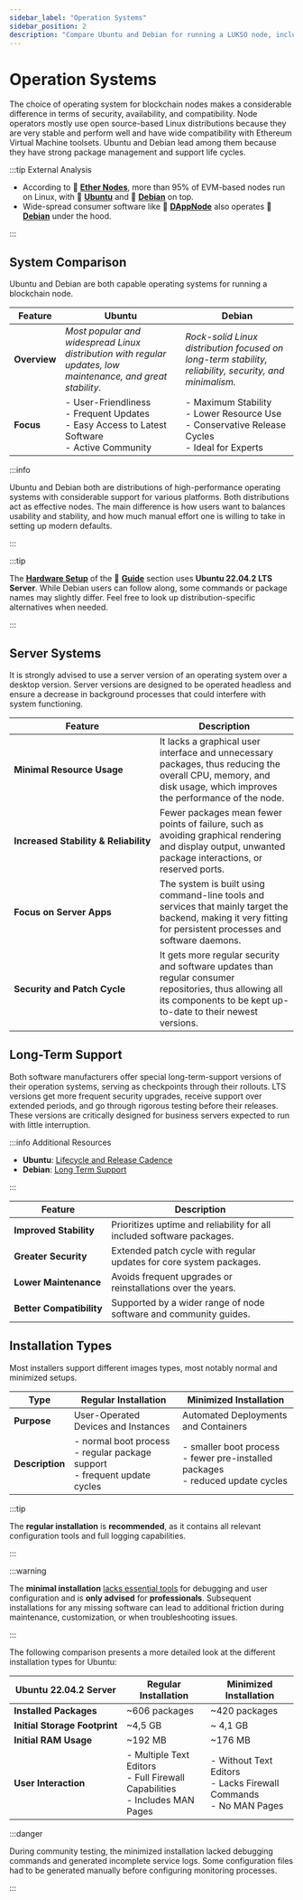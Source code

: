 ```yaml
---
sidebar_label: "Operation Systems"
sidebar_position: 2
description: "Compare Ubuntu and Debian for running a LUKSO node, including server vs desktop, LTS versions, and tips for stability, security, and performance."
---
```


# Operation Systems

The choice of operating system for blockchain nodes makes a considerable difference in terms of security, availability, and compatibility. Node operators mostly use open source-based Linux distributions because they are very stable and perform well and have wide compatibility with Ethereum Virtual Machine toolsets. Ubuntu and Debian lead among them because they have strong package management and support life cycles.

:::tip External Analysis

- According to 🍃 [**Ether Nodes**](https://www.ethernodes.org/os), more than 95% of EVM-based nodes run on Linux, with 🔶 [**Ubuntu**](https://ubuntu.com/) and 🍥 [**Debian**](https://www.debian.org/) on top.
- Wide-spread consumer software like 🎨 [**DAppNode**](https://dappnode.com/) also operates 🍥 [**Debian**](https://www.debian.org/) under the hood.

:::

## System Comparison

Ubuntu and Debian are both capable operating systems for running a blockchain node.

| Feature      | Ubuntu                                                                                                       | Debian                                                                                                       |
| ------------ | ------------------------------------------------------------------------------------------------------------ | ------------------------------------------------------------------------------------------------------------ |
| **Overview** | _Most popular and widespread Linux distribution with regular updates, low maintenance, and great stability._ | _Rock-solid Linux distribution focused on long-term stability, reliability, security, and minimalism._       |
| **Focus**    | - User-Friendliness <br/> - Frequent Updates <br/> - Easy Access to Latest Software <br/> - Active Community | - Maximum Stability <br/> - Lower Resource Use <br/> - Conservative Release Cycles <br/> - Ideal for Experts |

:::info

Ubuntu and Debian both are distributions of high-performance operating systems with considerable support for various platforms. Both distributions act as effective nodes. The main difference is how users want to balances usability and stability, and how much manual effort one is willing to take in setting up modern defaults.

:::

:::tip

The [**Hardware Setup**](/docs/guides/hardware-setup/introduction.md) of the 📖 [**Guide**](/docs/guides/validator-setup/precautions.md) section uses **Ubuntu 22.04.2 LTS Server**. While Debian users can follow along, some commands or package names may slightly differ. Feel free to look up distribution-specific alternatives when needed.

:::

## Server Systems

It is strongly advised to use a server version of an operating system over a desktop version. Server versions are designed to be operated headless and ensure a decrease in background processes that could interfere with system functioning.

| Feature                                              | Description                                                                                                                                                             |
| ---------------------------------------------------- | ----------------------------------------------------------------------------------------------------------------------------------------------------------------------- |
| <nobr> **Minimal Resource Usage** </nobr>            | It lacks a graphical user interface and unnecessary packages, thus reducing the overall CPU, memory, and disk usage, which improves the performance of the node.        |
| <nobr> **Increased Stability & Reliability** </nobr> | Fewer packages mean fewer points of failure, such as avoiding graphical rendering and display output, unwanted package interactions, or reserved ports.                 |
| <nobr> **Focus on Server Apps** </nobr>              | The system is built using command-line tools and services that mainly target the backend, making it very fitting for persistent processes and software daemons.         |
| <nobr> **Security and Patch Cycle** </nobr>          | It gets more regular security and software updates than regular consumer repositories, thus allowing all its components to be kept up-to-date to their newest versions. |

## Long-Term Support

Both software manufacturers offer special long-term-support versions of their operation systems, serving as checkpoints through their rollouts. LTS versions get more frequent security upgrades, receive support over extended periods, and go through rigorous testing before their releases. These versions are critically designed for business servers expected to run with little interruption.

:::info Additional Resources

- **Ubuntu**: [Lifecycle and Release Cadence](https://ubuntu.com/about/release-cycle)
- **Debian**: [Long Term Support](https://wiki.debian.org/LTS)

:::

| Feature                                 | Description                                                            |
| --------------------------------------- | ---------------------------------------------------------------------- |
| <nobr> **Improved Stability** </nobr>   | Prioritizes uptime and reliability for all included software packages. |
| <nobr> **Greater Security** </nobr>     | Extended patch cycle with regular updates for core system packages.    |
| <nobr> **Lower Maintenance** </nobr>    | Avoids frequent upgrades or reinstallations over the years.            |
| <nobr> **Better Compatibility** </nobr> | Supported by a wider range of node software and community guides.      |

## Installation Types

Most installers support different images types, most notably normal and minimized setups.

| Type            | Regular Installation                                                                   | Minimized Installation                                                                      |
| --------------- | -------------------------------------------------------------------------------------- | ------------------------------------------------------------------------------------------- |
| **Purpose**     | User-Operated Devices and Instances                                                    | Automated Deployments and Containers                                                        |
| **Description** | - normal boot process <br /> - regular package support <br /> - frequent update cycles | - smaller boot process <br /> - fewer pre-installed packages <br /> - reduced update cycles |

:::tip

The **regular installation** is **recommended**, as it contains all relevant configuration tools and full logging capabilities.

:::

:::warning

The **minimal installation** [lacks essential tools](https://ubuntuforums.org/showthread.php?t=2474104) for debugging and user configuration and is **only advised** for **professionals**. Subsequent installations for any missing software can lead to additional friction during maintenance, customization, or when troubleshooting issues.

:::

The following comparison presents a more detailed look at the different installation types for Ubuntu:

| Ubuntu 22.04.2 Server                        | Regular Installation                                                                    | Minimized Installation                                                        |
| -------------------------------------------- | --------------------------------------------------------------------------------------- | ----------------------------------------------------------------------------- |
| <nobr> **Installed Packages** </nobr>        | ~606 packages                                                                           | ~420 packages                                                                 |
| <nobr> **Initial Storage Footprint** </nobr> | ~4,5 GB                                                                                 | ~ 4,1 GB                                                                      |
| <nobr> **Initial RAM Usage** </nobr>         | ~192 MB                                                                                 | ~176 MB                                                                       |
| <nobr> **User Interaction** </nobr>          | - Multiple Text Editors <br /> - Full Firewall Capabilities <br /> - Includes MAN Pages | - Without Text Editors <br /> - Lacks Firewall Commands <br /> - No MAN Pages |

:::danger

During community testing, the minimized installation lacked debugging commands and generated incomplete service logs. Some configuration files had to be generated manually before configuring monitoring processes.

:::
